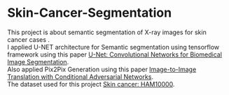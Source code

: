 # Skin-Cancer-Segmentation
This project is about semantic segmentation of X-ray images for skin cancer cases .<br>
I applied U-NET architecture for Semantic segmentation using tensorflow framework using this paper [U-Net: Convolutional Networks for Biomedical Image Segmentation](https://arxiv.org/abs/1505.04597).<br>
Also applied Pix2Pix Generation using this paper [Image-to-Image Translation with Conditional Adversarial Networks](https://arxiv.org/abs/1611.07004v3).<br>
The dataset used for this project [Skin cancer: HAM10000](https://www.kaggle.com/datasets/surajghuwalewala/ham1000-segmentation-and-classification).<br>
